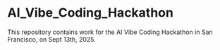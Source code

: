 # AI_Vibe_Coding_Hackathon
This repository contains work for the AI Vibe Coding Hackathon in San Francisco, on Sept 13th, 2025.
